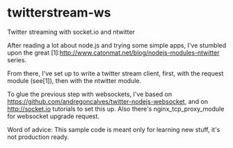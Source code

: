 twitterstream-ws
================

Twitter streaming with socket.io and ntwitter

After reading a lot about node.js and trying some simple apps, I've stumbled upon the great [1]:http://www.catonmat.net/blog/nodejs-modules-ntwitter series.

From there, I've set up to write a twitter stream client, first, with the request module (see[1]), then with the ntwitter module.

To glue the previous step with websockets, I've based on https://github.com/andregoncalves/twitter-nodejs-websocket, and on http://socket.io tutorials to set this up. Also there's nginx_tcp_proxy_module for websocket upgrade request.

Word of advice: This sample code is meant only for learning new stuff, it's not production ready.

